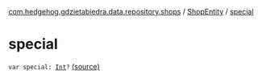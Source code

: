 [com.hedgehog.gdzietabiedra.data.repository.shops](../index.md) / [ShopEntity](index.md) / [special](./special.md)

# special

`var special: `[`Int`](https://kotlinlang.org/api/latest/jvm/stdlib/kotlin/-int/index.html)`?` [(source)](https://github.com/asvid/GdzieTaBiedra/tree/master/app/src/main/java/com/hedgehog/gdzietabiedra/data/repository/shops/ShopEntity.kt#L42)